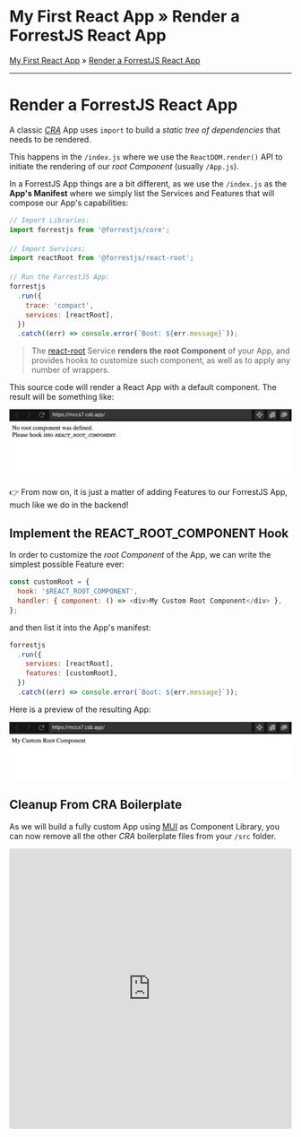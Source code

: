 <h1 class="tutorial-step"><span>My First React App &raquo;</span> Render a ForrestJS React App</h1>

[My First React App](../README.md) &raquo; [Render a ForrestJS React App](./README.md)

---

# Render a ForrestJS React App

A classic [_CRA_](https://reactjs.org/docs/create-a-new-react-app.html#create-react-app) App uses `import` to build a _static tree of dependencies_ that needs to be rendered.

This happens in the `/index.js` where we use the `ReactDOM.render()` API to initiate the rendering of our _root Component_ (usually `/App.js`).

In a ForrestJS App things are a bit different, as we use the `/index.js` as the **App's Manifest** where we simply list the Services and Features that will compose our App's capabilities:

```js
// Import Libraries:
import forrestjs from '@forrestjs/core';

// Import Services:
import reactRoot from '@forrestjs/react-root';

// Run the ForrestJS App:
forrestjs
  .run({
    trace: 'compact',
    services: [reactRoot],
  })
  .catch((err) => console.error(`Boot: ${err.message}`));
```

> The [react-root](https://github.com/forrestjs/react/tree/main/packages/react-root#readme) Service **renders the root Component** of your App, and provides hooks to customize such component, as well as to apply any number of wrappers.

This source code will render a React App with a default component. The result will be something like:

![react-root default component](./images/react-root-default.png)

👉 From now on, it is just a matter of adding Features to our ForrestJS App, much like we do in the backend!

## Implement the REACT_ROOT_COMPONENT Hook

In order to customize the _root Component_ of the App, we can write the simplest possible Feature ever:

```js
const customRoot = {
  hook: '$REACT_ROOT_COMPONENT',
  handler: { component: () => <div>My Custom Root Component</div> },
};
```

and then list it into the App's manifest:

```js
forrestjs
  .run({
    services: [reactRoot],
    features: [customRoot],
  })
  .catch((err) => console.error(`Boot: ${err.message}`));
```

Here is a preview of the resulting App:

![react-root custom component](./images/react-root-custom.png)

## Cleanup From CRA Boilerplate

As we will build a fully custom App using [MUI](https://mui.com/) as Component Library, you can now remove all the other _CRA_ boilerplate files from your `/src` folder.

<iframe src="https://codesandbox.io/embed/010-react-root-mccs7?fontsize=14&hidenavigation=1&theme=dark"
     style="width:100%; height:500px; border:0; border-radius: 4px; overflow:hidden;"
     title="010-react-root"
     allow="accelerometer; ambient-light-sensor; camera; encrypted-media; geolocation; gyroscope; hid; microphone; midi; payment; usb; vr; xr-spatial-tracking"
     sandbox="allow-forms allow-modals allow-popups allow-presentation allow-same-origin allow-scripts"
   ></iframe>
